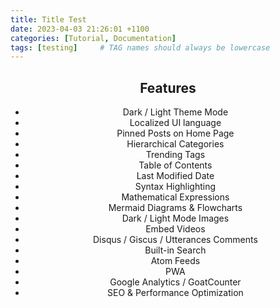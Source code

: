 ```yaml
---
title: Title Test
date: 2023-04-03 21:26:01 +1100
categories: [Tutorial, Documentation]
tags: [testing]     # TAG names should always be lowercase
---
```


<div align="center">

## Features

- Dark / Light Theme Mode  
- Localized UI language  
- Pinned Posts on Home Page  
- Hierarchical Categories  
- Trending Tags  
- Table of Contents  
- Last Modified Date  
- Syntax Highlighting  
- Mathematical Expressions  
- Mermaid Diagrams & Flowcharts  
- Dark / Light Mode Images  
- Embed Videos  
- Disqus / Giscus / Utterances Comments  
- Built-in Search  
- Atom Feeds  
- PWA  
- Google Analytics / GoatCounter  
- SEO & Performance Optimization

</div>
